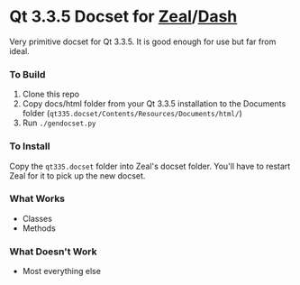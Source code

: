 # Qt 3.3.5 Docset for [Zeal](https://github.com/jkozera/zeal)/[Dash](http://kapeli.com/dash)

Very primitive docset for Qt 3.3.5. It is good enough for use but far from ideal.

### To Build

1. Clone this repo
2. Copy docs/html folder from your Qt 3.3.5 installation to the Documents folder (`qt335.docset/Contents/Resources/Documents/html/`)
3. Run `./gendocset.py`

### To Install

Copy the `qt335.docset` folder into Zeal's docset folder. You'll have to restart Zeal for it to pick up the new docset.

### What Works

- Classes
- Methods

### What Doesn't Work

- Most everything else
